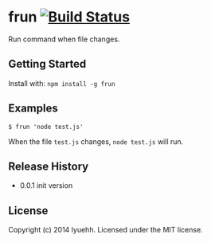 # frun [![Build Status](https://secure.travis-ci.org/lyuehh/frun.png?branch=master)](http://travis-ci.org/lyuehh/frun)

Run command when file changes.

## Getting Started
Install with: `npm install -g frun`


## Examples

```shell
$ frun 'node test.js'
```

When the file `test.js` changes, `node test.js` will run.

## Release History

* 0.0.1 init version

## License
Copyright (c) 2014 lyuehh. Licensed under the MIT license.
